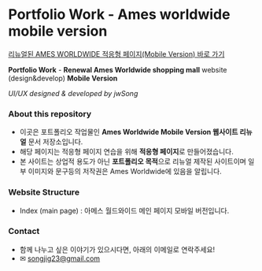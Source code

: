 # Portfolio Work - Ames worldwide mobile version
[리뉴얼된 AMES WORLDWIDE 적응형 페이지(Mobile Version) 바로 가기](https://sinbhs.github.io/Ames-worldwide-m/)

**Portfolio Work** - **Renewal Ames Worldwide shopping mall** website (design&amp;develop) **Mobile Version**

*UI/UX designed & developed by jwSong*

### About this repository
- 이곳은 포트폴리오 작업물인 **Ames Worldwide Mobile Version 웹사이트 리뉴얼** 문서 저장소입니다.
- 해당 페이지는 적응형 페이지 연습을 위해 **적응형 페이지**로 만들어졌습니다.
- 본 사이트는 상업적 용도가 아닌 **포트폴리오 목적**으로 리뉴얼 제작된 사이트이며 일부 이미지와 문구등의 저작권은 Ames Worldwide에 있음을 알립니다.

### Website Structure
- Index (main page) : 아메스 월드와이드 메인 페이지 모바일 버전입니다.

### Contact
- 함께 나누고 싶은 이야기가 있으시다면, 아래의 이메일로 연락주세요!
- &#9993; songjig23@gmail.com
